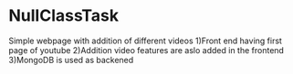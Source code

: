 # NullClassTask
Simple webpage with addition of different videos
1)Front end having first page of youtube
2)Addition video features are aslo added in the frontend
3)MongoDB is used as backened
